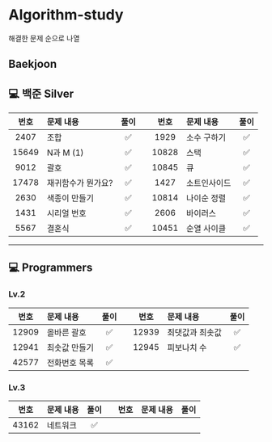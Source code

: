 # Algorithm-study
해결한 문제 순으로 나열

## Baekjoon

## 💻 백준 Silver

| 번호   | 문제 내용                 | 풀이 |   | 번호   | 문제 내용                 | 풀이 |
|:------:|:--------------------------|:----:|---|:------:|:--------------------------|:----:|
| 2407   | 조합                      | ✅   |   | 1929   | 소수 구하기               | ✅   |
| 15649  | N과 M (1)                 | ✅   |   | 10828  | 스택                      | ✅   |
| 9012   | 괄호                      | ✅   |   | 10845  | 큐                        | ✅   |
| 17478  | 재귀함수가 뭔가요?        | ✅   |   | 1427   | 소트인사이드              | ✅   |
| 2630   | 색종이 만들기             | ✅   |   | 10814  | 나이순 정렬               | ✅   |
| 1431   | 시리얼 번호               | ✅   |   | 2606   | 바이러스                  | ✅   |
| 5567   | 결혼식                    | ✅   |   | 10451  | 순열 사이클               | ✅   |

---

## 💻 Programmers 

### Lv.2

| 번호   | 문제 내용                 | 풀이 |   | 번호   | 문제 내용                 | 풀이 |
|:------:|:--------------------------|:----:|---|:------:|:--------------------------|:----:|
| 12909  | 올바른 괄호               | ✅   |   | 12939  | 최댓값과 최솟값           | ✅   |
| 12941  | 최솟값 만들기             | ✅   |   | 12945  | 피보나치 수               | ✅   |
| 42577  | 전화번호 목록             | ✅   |   |        |                            |      |


### Lv.3

| 번호   | 문제 내용                 | 풀이 |   | 번호   | 문제 내용                 | 풀이 |
|:------:|:--------------------------|:----:|---|:------:|:--------------------------|:----:|
| 43162  | 네트워크               | ✅   |   |   |            |    |

